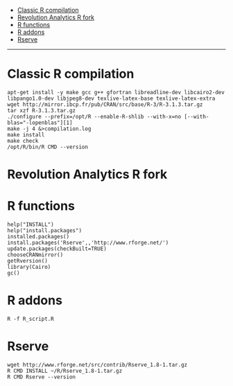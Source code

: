 <!-- TOC depth:6 withLinks:1 updateOnSave:1 -->
- [Classic R compilation](#classic-r-compilation)
- [Revolution Analytics R fork](#revolution-analytics-r-fork)
- [R functions](#r-functions)
- [R addons](#r-addons)
- [Rserve](#rserve)
<!-- /TOC -->
****************************************

# Classic R compilation
    apt-get install -y make gcc g++ gfortran libreadline-dev libcairo2-dev libpango1.0-dev libjpeg8-dev texlive-latex-base texlive-latex-extra
    wget http://mirror.ibcp.fr/pub/CRAN/src/base/R-3/R-3.1.3.tar.gz
    tar xzf R-3.1.3.tar.gz
    ./configure --prefix=/opt/R --enable-R-shlib --with-x=no [--with-blas="-lopenblas"][1]
    make -j 4 &>compilation.log
    make install
    make check
    /opt/R/bin/R CMD --version

[1]:http://www.openblas.net/

# Revolution Analytics R fork

# R functions
    help("INSTALL")
    help("install.packages")
    installed.packages()
    install.packages('Rserve',,'http://www.rforge.net/')
    update.packages(checkBuilt=TRUE)
    chooseCRANmirror()
    getRversion()
    library(Cairo)
    gc()

# R addons
    R -f R_script.R

# Rserve
    wget http://www.rforge.net/src/contrib/Rserve_1.8-1.tar.gz
    R CMD INSTALL ~/R/Rserve_1.8-1.tar.gz
    R CMD Rserve --version
